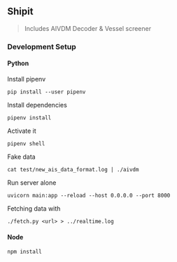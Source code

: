 ## Shipit
> Includes AIVDM Decoder & Vessel screener

### Development Setup

#### Python

Install pipenv

`pip install --user pipenv`

Install dependencies

`pipenv install`

Activate it

`pipenv shell`

Fake data

`cat test/new_ais_data_format.log | ./aivdm`

Run server alone

`uvicorn main:app --reload --host 0.0.0.0 --port 8000`

Fetching data with

`./fetch.py <url> > ../realtime.log`

#### Node

`npm install`